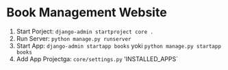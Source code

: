 # Book Management Website

1. Start Porject: `django-admin startproject core .`
2. Run Server: `python manage.py runserver`
3. Start App: `django-admin startapp books` yoki `python manage.py startapp books`
4. Add App Projectga: `core/settings.py` 'INSTALLED_APPS`
